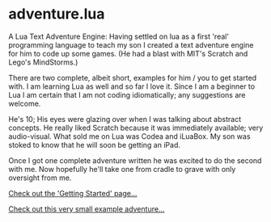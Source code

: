 adventure.lua
=============

A Lua Text Adventure Engine: Having settled on lua as a first 'real' programming language to teach my son I created a text adventure engine for him to code up some games. (He had a blast with MIT's Scratch and Lego's MindStorms.)

There are two complete, albeit short, examples for him / you to get started with. I am learning Lua as well and so far I love it. Since I am a beginner to Lua I am certain that I am not coding idiomatically; any suggestions are welcome.

He's 10; His eyes were glazing over when I was talking about abstract concepts. He really liked Scratch because it was immediately available; very audio-visual. What sold me on Lua was Codea and iLuaBox. My son was stoked to know that he will soon be getting an iPad.

Once I got one complete adventure written he was excited to do the second with me. Now hopefully he'll take one from cradle to grave with only oversight from me.

[Check out the 'Getting Started' page...](https://github.com/shawndumas/adventure.lua/wiki/Getting-Started)

[Check out this very small example adventure...](https://github.com/shawndumas/adventure.lua/blob/master/xampleLand.lua)